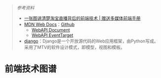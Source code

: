 > *参考资料*
>
> - [一张图讲清楚淘宝直播背后的前端技术 | 赠送多媒体前端手册](https://mp.weixin.qq.com/s/lh55DbyE8aJvlBIvyXFh0g)
> - [MDN Web Docs](https://developer.mozilla.org/zh-CN/)：[Github](https://github.com/mdn/)
>   - [WebAPI Document](https://developer.mozilla.org/zh-CN/docs/Web/API/Document) 
>   - [WebAPI EventTarget](https://developer.mozilla.org/zh-CN/docs/Web/API/EventTarget)
> - [django](https://www.djangoproject.com/)：Django是一个开放源代码的Web应用框架，由Python写成。采用了MTV的软件设计模式，即模型，视图和模板。

# 前端技术图谱

